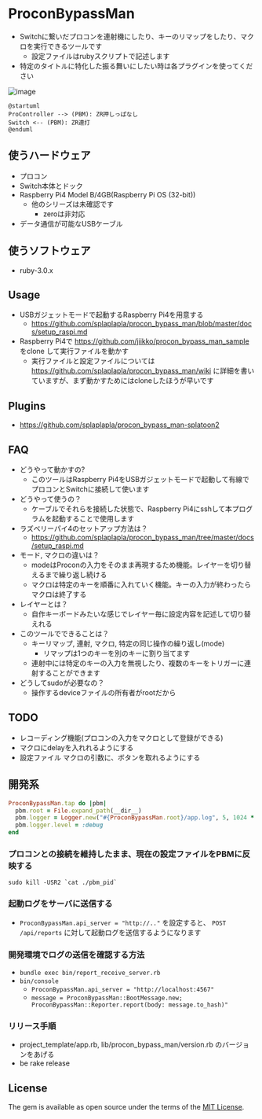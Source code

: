 # ProconBypassMan
* Switchに繋いだプロコンを連射機にしたり、キーのリマップをしたり、マクロを実行できるツールです
    * 設定ファイルはrubyスクリプトで記述します
* 特定のタイトルに特化した振る舞いにしたい時は各プラグインを使ってください

![image](https://user-images.githubusercontent.com/1664497/123414210-942f6980-d5ee-11eb-8192-955bd9e37e0b.png)

```
@startuml
ProController --> (PBM): ZR押しっぱなし
Switch <-- (PBM): ZR連打
@enduml
```

## 使うハードウェア
* プロコン
* Switch本体とドック
* Raspberry Pi4 Model B/4GB(Raspberry Pi OS (32-bit))
    * 他のシリーズは未確認です
        * zeroは非対応
* データ通信が可能なUSBケーブル

## 使うソフトウェア
* ruby-3.0.x

## Usage
* USBガジェットモードで起動するRaspberry Pi4を用意する
  * https://github.com/splaplapla/procon_bypass_man/blob/master/docs/setup_raspi.md
* Raspberry Pi4で https://github.com/jiikko/procon_bypass_man_sample をclone して実行ファイルを動かす
  * 実行ファイルと設定ファイルについては https://github.com/splaplapla/procon_bypass_man/wiki に詳細を書いていますが、まず動かすためにはcloneしたほうが早いです

## Plugins
* https://github.com/splaplapla/procon_bypass_man-splatoon2

## FAQ
* どうやって動かすの?
    * このツールはRaspberry Pi4をUSBガジェットモードで起動して有線でプロコンとSwitchに接続して使います
* どうやって使うの？
    * ケーブルでそれらを接続した状態で、Raspberry Pi4にsshして本プログラムを起動することで使用します
* ラズベリーパイ4のセットアップ方法は？
    * https://github.com/splaplapla/procon_bypass_man/tree/master/docs/setup_raspi.md
* モード, マクロの違いは？
    * modeはProconの入力をそのまま再現するため機能。レイヤーを切り替えるまで繰り返し続ける
    * マクロは特定のキーを順番に入れていく機能。キーの入力が終わったらマクロは終了する
* レイヤーとは？
    * 自作キーボードみたいな感じでレイヤー毎に設定内容を記述して切り替えれる
* このツールでできることは？
    * キーリマップ, 連射, マクロ, 特定の同じ操作の繰り返し(mode)
        * リマップは1つのキーを別のキーに割り当てます
    * 連射中には特定のキーの入力を無視したり、複数のキーをトリガーに連射することができます
* どうしてsudoが必要なの？
    * 操作するdeviceファイルの所有者がrootだから

## TODO
* レコーディング機能(プロコンの入力をマクロとして登録ができる)
* マクロにdelayを入れれるようにする
* 設定ファイル マクロの引数に、ボタンを取れるようにする

## 開発系
```ruby
ProconBypassMan.tap do |pbm|
  pbm.root = File.expand_path(__dir__)
  pbm.logger = Logger.new("#{ProconBypassMan.root}/app.log", 5, 1024 * 1024 * 10)
  pbm.logger.level = :debug
end
```

### プロコンとの接続を維持したまま、現在の設定ファイルをPBMに反映する
```shell
sudo kill -USR2 `cat ./pbm_pid`
```

### 起動ログをサーバに送信する
* `ProconBypassMan.api_server = "http://.."` を設定すると、 `POST /api/reports` に対して起動ログを送信するようになります

### 開発環境でログの送信を確認する方法
* `bundle exec bin/report_receive_server.rb`
* `bin/console`
  * `ProconBypassMan.api_server = "http://localhost:4567"`
  * `message = ProconBypassMan::BootMessage.new; ProconBypassMan::Reporter.report(body: message.to_hash)"`

### リリース手順
* project_template/app.rb, lib/procon_bypass_man/version.rb のバージョンをあげる
* be rake release

## License

The gem is available as open source under the terms of the [MIT License](https://opensource.org/licenses/MIT).
